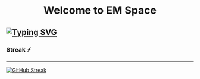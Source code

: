 <h1 align="center"> 
Welcome to EM Space</h1>

##  [![Typing SVG](https://readme-typing-svg.herokuapp.com/?lines=hi,+it's+em;i+create+stuffs+for+the+web)](https://git.io/typing-svg)


<!--
**emborromeo/emborromeo** is a ✨ _special_ ✨ repository because its `README.md` (this file) appears on your GitHub profile.

Here are some ideas to get you started:

- 🔭 I’m currently working on ...
- 🌱 I’m currently learning the mern stack
- 👯 I’m looking to collaborate on ...
- 🤔 I’m looking for help with ...
- 💬 Ask me about ...
- 📫 How to reach me: ...
- 😄 Pronouns: she
- ⚡ Fun fact: ...
-->

### Streak ⚡️
___________________________________________________________________
[![GitHub Streak](http://github-readme-streak-stats.herokuapp.com?user=emxsapinit&theme=tokyonight&currStreakNum=D8B7FD&currStreakLabel=D8B7FD&sideNums=68DEF8&sideLabels=68DEF8&ring=68DEF8&dates=FABCBA&fire=FABCBA&background=161516)](https://git.io/streak-stats)

 
